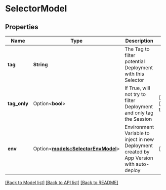 # SelectorModel

## Properties

Name | Type | Description | Notes
------------ | ------------- | ------------- | -------------
**tag** | **String** | The Tag to filter potential Deployment with this Selector | 
**tag_only** | Option<**bool**> | If True, will not try to filter Deployment and only tag the Session | [optional][default to false]
**env** | Option<[**models::SelectorEnvModel**](SelectorEnvModel.md)> | Environment Variable to inject in new Deployment created by App Version with auto-deploy | [optional]

[[Back to Model list]](../README.md#documentation-for-models) [[Back to API list]](../README.md#documentation-for-api-endpoints) [[Back to README]](../README.md)


